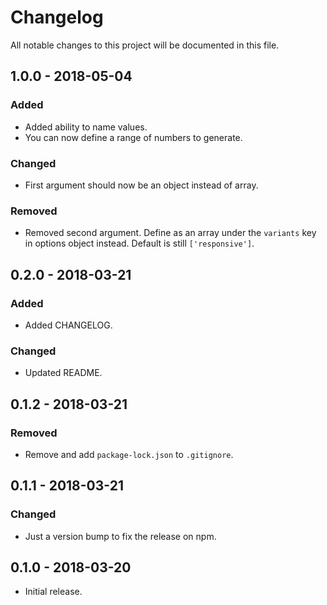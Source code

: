 # Changelog

All notable changes to this project will be documented in this file.

## 1.0.0 - 2018-05-04

### Added

- Added ability to name values.
- You can now define a range of numbers to generate.

### Changed

- First argument should now be an object instead of array.

### Removed

- Removed second argument. Define as an array under the `variants` key in options object instead. Default is still `['responsive']`.

## 0.2.0 - 2018-03-21

### Added

- Added CHANGELOG.

### Changed

- Updated README.

## 0.1.2 - 2018-03-21

### Removed

- Remove and add `package-lock.json` to `.gitignore`.

## 0.1.1 - 2018-03-21

### Changed

- Just a version bump to fix the release on npm.

## 0.1.0 - 2018-03-20

- Initial release.
